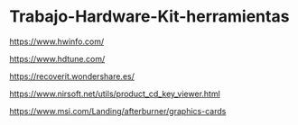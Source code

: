 # Trabajo-Hardware-Kit-herramientas


<a href="">https://www.hwinfo.com/</a>

<a href="">https://www.hdtune.com/</a>

<a href="">https://recoverit.wondershare.es/</a>

<a href="">https://www.nirsoft.net/utils/product_cd_key_viewer.html
</a>

<a href="">https://www.msi.com/Landing/afterburner/graphics-cards</a>
